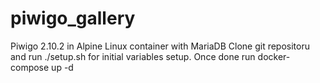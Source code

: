 # piwigo_gallery
Piwigo 2.10.2 in Alpine Linux container with MariaDB
Clone git repositoru and run ./setup.sh for initial variables setup.
Once done run docker-compose up -d
